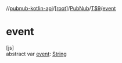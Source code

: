 //[pubnub-kotlin-api](../../../../index.md)/[[root]](../../index.md)/[PubNub](../index.md)/[T$9](index.md)/[event](event.md)

# event

[js]\
abstract var [event](event.md): [String](https://kotlinlang.org/api/core/kotlin-stdlib/kotlin/-string/index.html)
